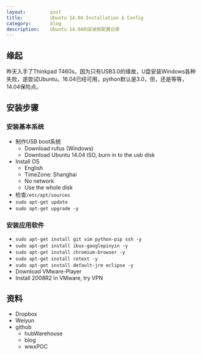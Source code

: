 ```yaml
---
layout:         post
title:          Ubuntu 14.04 Installation & Config
category:       blog
description:    Ubuntu 14.04的安装和配置记录
---
```


## 缘起

昨天入手了Thinkpad T460s，因为只有USB3.0的缘故，U盘安装Windows各种失败，遂尝试Ubuntu。16.04已经可用，python默认是3.0，但，还是等等，14.04保险点。

## 安装步骤

### 安装基本系统
- 制作USB boot系统
    - Download rufus (Windows)
    - Download Ubuntu 14.04 ISO, burn in to the usb disk
- Install OS
    - English
    - TimeZone: Shanghai
    - No network
    - Use the whole disk
- 检查`/etc/apt/sources`
- `sudo apt-get update`
- `sudo apt-get upgrade -y`

### 安装应用软件
- `sudo apt-get install git vim python-pip ssh -y`
- `sudo apt-get install ibus-googlepinyin -y`
- `sudo apt-get install chromium-browser -y`
- `sudo apt-get install retext -y`
- `sudo apt-get install default-jre eclipse -y`
- Download VMware-Player
- Install 2008R2 in VMware, try VPN

## 资料
- Dropbox
- Weiyun
- github
    - hubWarehouse
    - blog
    - wwxPOC
